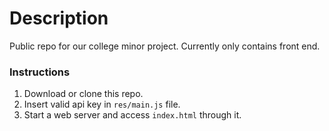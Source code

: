 # Description

Public repo for our college minor project. Currently only contains front end.

### Instructions

1. Download or clone this repo.
2. Insert valid api key in `res/main.js` file.
3. Start a web server and access `index.html` through it.